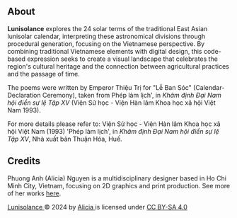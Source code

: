 ## About

**Lunisolance** explores the 24 solar terms of the traditional East Asian lunisolar calendar, interpreting these astronomical divisions through procedural generation, focusing on the Vietnamese perspective. By combining traditional Vietnamese elements with digital design, this code-based expression seeks to create a visual landscape that celebrates the region's cultural heritage and the connection between agricultural practices and the passage of time.

The poems were written by Emperor Thiệu Trị for "Lễ Ban Sóc" (Calendar-Declaration Ceremony), taken from Phép làm lịch', in *Khâm định Đại Nam hội điển sự lệ Tập XV* (Viện Sử học - Viện Hàn lâm Khoa học xã hội Việt Nam 1993).

For more details please refer to: Viện Sử học - Viện Hàn lâm Khoa học xã hội Việt Nam (1993) 'Phép làm lịch', in *Khâm định Đại Nam hội điển sự lệ Tập XV*, Nhà xuất bản Thuận Hóa, Huế.
 

## Credits

Phuong Anh (Alicia) Nguyen is a multidisciplinary designer based in Ho Chi Minh City, Vietnam, focusing on 2D graphics and print production. See more of her works [here](http://alicia-nguyen.com/).

[Lunisolance ](https://alicialw.github.io/lunisolance/)© 2024 by [Alicia ](http://alicia-nguyen.com/)is licensed under [CC BY-SA 4.0](https://creativecommons.org/licenses/by-sa/4.0/?ref=chooser-v1)